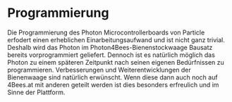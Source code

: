 # Programmierung [](id=programmierung)

Die Programmierung des Photon Microcontrollerboards von Particle erfodert einen erheblichen Einarbeitungsaufwand und ist nicht ganz trivial.
Deshalb wird das Photon im Photon4Bees-Bienenstockwaage Bausatz bereits vorprogrammiert geliefert.
Dennoch ist es natürlich möglich das Photon zu einem späteren Zeitpunkt nach seinen eigenen Bedürfnissen zu programmieren.
Verbesserungen und Weiterentwicklungen der Bienenwaage sind natürlich erwünscht.
Wenn diese dann auch noch auf 4Bees.at mit anderen geteilt werden ist dies besonders erfreulich und im Sinne der Plattform.
